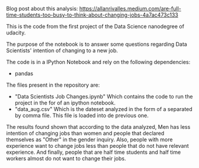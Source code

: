 Blog post about this analysis: https://allanrivalles.medium.com/are-full-time-students-too-busy-to-think-about-changing-jobs-4a7ac473c133

This is the code from the first project of the Data Science nanodegree of udacity.

The purpose of the notebook is to answer some questions regarding Data Scientists' intention of changing to a new job.

The code is in a IPython Notebook and rely on the following dependencies:

  - pandas
  
The files present in the repository are:

  - "Data Scientists Job Changes.ipynb" Which contains the code to run the project in the for of an ipython notebook.
  - "data_aug.csv" Which is the dateset analyzed in the form of a separated by comma file. This file is loaded into de previous one.

The results found shown that according to the data analyzed, Men has less intention of changing jobs than women and people that declared themselves as "Other" in the gender inquiry. Also, people with more experience want to change jobs less than people that do not have relevant experience. And finally, people that are half time students and half time workers almost do not want to change their jobs.

